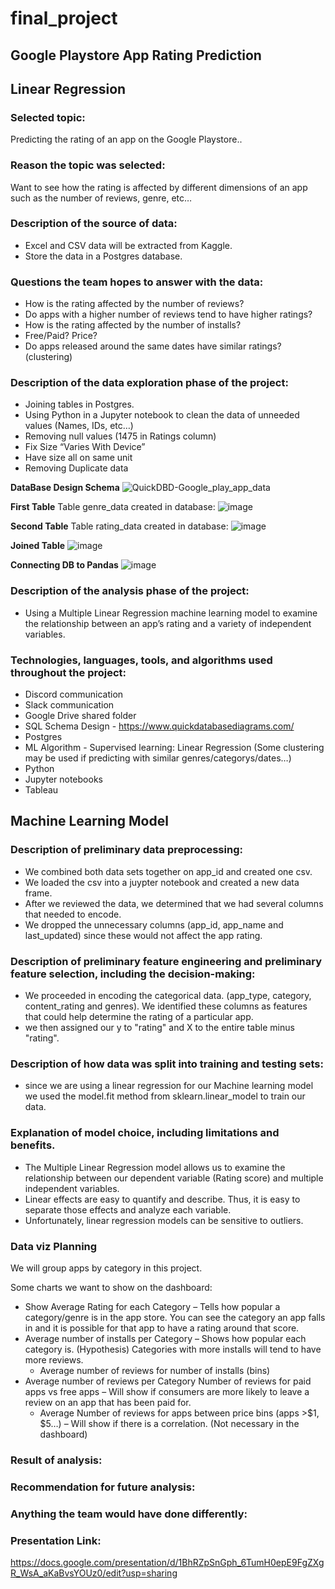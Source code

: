 # final_project

## Google Playstore App Rating Prediction


## Linear Regression
###  Selected topic:
Predicting the rating of an app on the Google Playstore..
###  Reason the topic was selected:
Want to see how the rating is affected by different dimensions of an app such as the number of reviews, genre, etc…
###  Description of the source of data:
- Excel and CSV data will be extracted from Kaggle.
- Store the data in a Postgres database.
### Questions the team hopes to answer with the data:
- How is the rating affected by the number of reviews?
- Do apps with a higher number of reviews tend to have higher ratings?
- How is the rating affected by the number of installs?
- Free/Paid? Price? 
- Do apps released around the same dates have similar ratings? (clustering)
### Description of the data exploration phase of the project:
- Joining tables in Postgres.
- Using Python in a Jupyter notebook to clean the data of unneeded values (Names, IDs, etc…)
- Removing null values (1475 in Ratings column)
- Fix Size “Varies With Device”
- Have size all on same unit
- Removing Duplicate data


**DataBase Design Schema**
![QuickDBD-Google_play_app_data](https://user-images.githubusercontent.com/94803292/171895993-e5f2dfb9-3b5d-4855-8b6b-46da91f0f310.png)

**First Table**
Table genre_data created in database:
![image](https://user-images.githubusercontent.com/96017493/170596067-1087d67e-5fb7-4358-90ff-b5dd80a74905.png)

**Second Table**
Table rating_data created in database:
![image](https://user-images.githubusercontent.com/96017493/170605797-92e48a22-67d6-4551-b80c-ad871c611ffd.png)

**Joined Table**
![image](https://user-images.githubusercontent.com/96017493/170841657-04891652-b6fb-4392-b82f-2a49de613b83.png)


**Connecting DB to Pandas**
![image](https://user-images.githubusercontent.com/96017493/170846041-d01928c2-7d34-4e9f-b28f-34887cf1735b.png)



### Description of the analysis phase of the project:
- Using a Multiple Linear Regression machine learning model to examine the relationship between an app’s rating and a variety of independent variables.
### Technologies, languages, tools, and algorithms used throughout the project:
- Discord communication
- Slack communication
- Google Drive shared folder
- SQL Schema Design - https://www.quickdatabasediagrams.com/
- Postgres
- ML Algorithm - Supervised learning: Linear Regression (Some clustering may be used if predicting with similar genres/categorys/dates…)
- Python
- Jupyter notebooks
- Tableau

## Machine Learning Model
### Description of preliminary data preprocessing:
  - We combined both data sets together on app_id and created one csv.
  - We loaded the csv into a juypter notebook and created a new data frame. 
  - After we reviewed the data, we determined that we had several columns that needed to encode. 
  - We dropped the unnecessary columns (app_id, app_name and last_updated) since these would not affect the app rating.  
### Description of preliminary feature engineering and preliminary feature selection, including the decision-making:
  - We proceeded in encoding the categorical data. (app_type, category, content_rating and genres).  We identified these columns as features that could help determine the rating of a particular app.
  - we then assigned our y to "rating" and X to the entire table minus "rating". 
### Description of how data was split into training and testing sets:
  - since we are using a linear regression for our Machine learning model we used the model.fit method from sklearn.linear_model to train our data.  
### Explanation of model choice, including limitations and benefits.
  - The Multiple Linear Regression model allows us to examine the relationship between our dependent variable (Rating score) and multiple independent variables.
  - Linear effects are easy to quantify and describe. Thus, it is easy to separate those effects and analyze each variable.
  - Unfortunately, linear regression models can be sensitive to outliers.


### Data viz Planning

We will group apps by category in this project.

Some charts we want to show on the dashboard:

- Show Average Rating for each Category – Tells how popular a category/genre is in the app store. You can see the category an app falls in and it is possible for that app to have a rating around that score.
- Average number of installs per Category – Shows how popular each category is. (Hypothesis) Categories with more installs will tend to have more reviews.
	- Average number of reviews for number of installs (bins)
- Average number of reviews per Category
Number of reviews for paid apps vs free apps – Will show if consumers are more likely to leave a review on an app that has been paid for.
	- Average Number of reviews for apps between price bins (apps >$1, $5…) – Will show if there is a correlation. (Not necessary in the dashboard)


### Result of analysis:
### Recommendation for future analysis:
### Anything the team would have done differently:

### Presentation Link:
https://docs.google.com/presentation/d/1BhRZpSnGph_6TumH0epE9FgZXgR_WsA_aKaBvsYOUz0/edit?usp=sharing

